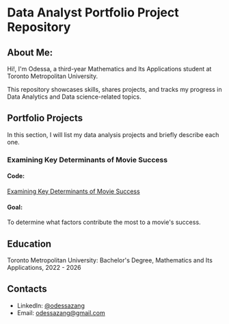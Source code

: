 # Data Analyst Portfolio Project Repository
## About Me:
Hi!, I'm Odessa, a third-year Mathematics and Its Applications student at Toronto Metropolitan University.

This repository showcases skills, shares projects, and tracks my progress in Data Analytics and Data science-related topics.

## Portfolio Projects
In this section, I will list my data analysis projects and briefly describe each one.

### Examining Key Determinants of Movie Success

#### Code: 
[Examining Key Determinants of Movie Success](https://github.com/OdessaZ/PortfolioProjects/blob/main/Python%20Movie%20Correlation.ipynb)

#### Goal: 
To determine what factors contribute the most to a movie's success.

## Education
Toronto Metropolitan University: Bachelor's Degree, Mathematics and Its Applications, 2022 - 2026

## Contacts
- LinkedIn: [@odessazang](https://www.linkedin.com/in/odessa-zang/)
- Email: [odessazang@gmail.com](mailto:odessazang@gmail.com)
